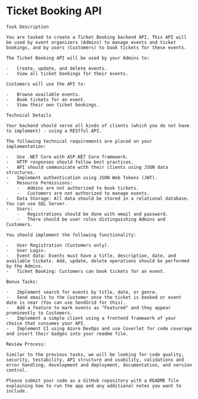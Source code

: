 #  Ticket Booking API
    
    Task Description
    
    You are tasked to create a Ticket Booking backend API. This API will be used by event organizers (Admins) to manage events and ticket bookings, and by users (Customers) to book tickets for these events.
    
    The Ticket Booking API will be used by your Admins to:
    
    -   Create, update, and delete events.
    -   View all ticket bookings for their events.
    
    Customers will use the API to:
    
    -   Browse available events.
    -   Book tickets for an event.
    -   View their own ticket bookings.
    
    Technical Details
    
    Your backend should serve all kinds of clients (which you do not have to implement) - using a RESTful API.
    
    The following technical requirements are placed on your implementation:
    
    -   Use .NET Core with ASP.NET Core framework.
    -   HTTP responses should follow best practices.
    -   API should communicate with their clients using JSON data structures.
    -   Implement authentication using JSON Web Tokens (JWT).
    -   Resource Permissions:
        -   Admins are not authorized to book tickets.
        -   Customers are not authorized to manage events.
    -   Data Storage: All data should be stored in a relational database. You can use SQL Server.
    -   Users:
        -   Registrations should be done with email and password.
        -   There should be user roles distinguishing Admins and Customers.
    
    You should implement the following functionality:
    
    -   User Registration (Customers only).
    -   User Login.
    -   Event data: Events must have a title, description, date, and available tickets. Add, update, delete operations should be performed by the Admins.
    -   Ticket Booking: Customers can book tickets for an event.
    
    Bonus Tasks:
    
    -   Implement search for events by title, date, or genre.
    -   Send emails to the Customer once the ticket is booked or event date is near (You can use SendGrid for this).
    -   Add a feature to mark events as "Featured" and they appear prominently to Customers.
    -   Implement a simple client using a frontend framework of your choice that consumes your API.
    -   Implement CI using Azure DevOps and use Coverlet for code coverage and insert their badges into your readme file.
    
    Review Process:
    
    Similar to the previous tasks, we will be looking for code quality, security, testability, API structure and usability, validations and error handling, development and deployment, documentation, and version control.
    
    Please submit your code as a GitHub repository with a README file explaining how to run the app and any additional notes you want to include.